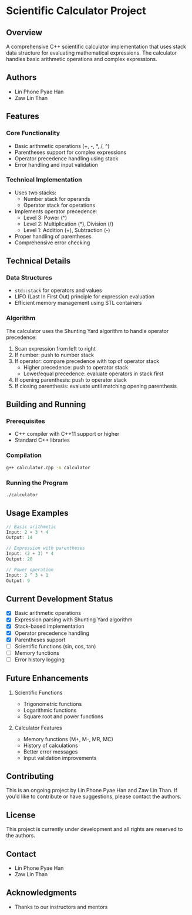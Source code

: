 # Scientific Calculator Project

## Overview
A comprehensive C++ scientific calculator implementation that uses stack data structure for evaluating mathematical expressions. The calculator handles basic arithmetic operations and complex expressions.

## Authors
- Lin Phone Pyae Han
- Zaw Lin Than

## Features

### Core Functionality
- Basic arithmetic operations (+, -, *, /, ^)
- Parentheses support for complex expressions
- Operator precedence handling using stack
- Error handling and input validation

### Technical Implementation
- Uses two stacks:
    - Number stack for operands
    - Operator stack for operations
- Implements operator precedence:
    - Level 3: Power (^)
    - Level 2: Multiplication (*), Division (/)
    - Level 1: Addition (+), Subtraction (-)
- Proper handling of parentheses
- Comprehensive error checking

## Technical Details

### Data Structures
- `std::stack` for operators and values
- LIFO (Last In First Out) principle for expression evaluation
- Efficient memory management using STL containers

### Algorithm
The calculator uses the Shunting Yard algorithm to handle operator precedence:
1. Scan expression from left to right
2. If number: push to number stack
3. If operator: compare precedence with top of operator stack
    - Higher precedence: push to operator stack
    - Lower/equal precedence: evaluate operators in stack first
4. If opening parenthesis: push to operator stack
5. If closing parenthesis: evaluate until matching opening parenthesis

## Building and Running

### Prerequisites
- C++ compiler with C++11 support or higher
- Standard C++ libraries

### Compilation
```bash
g++ calculator.cpp -o calculator
```

### Running the Program
```bash
./calculator
```

## Usage Examples
```cpp
// Basic arithmetic
Input: 2 + 3 * 4
Output: 14

// Expression with parentheses
Input: (2 + 3) * 4
Output: 20

// Power operation
Input: 2 ^ 3 + 1
Output: 9
```

## Current Development Status
- [x] Basic arithmetic operations
- [x] Expression parsing with Shunting Yard algorithm
- [x] Stack-based implementation
- [x] Operator precedence handling
- [x] Parentheses support
- [ ] Scientific functions (sin, cos, tan)
- [ ] Memory functions
- [ ] Error history logging

## Future Enhancements
1. Scientific Functions
    - Trigonometric functions
    - Logarithmic functions
    - Square root and power functions

2. Calculator Features
    - Memory functions (M+, M-, MR, MC)
    - History of calculations
    - Better error messages
    - Input validation improvements

## Contributing
This is an ongoing project by Lin Phone Pyae Han and Zaw Lin Than. If you'd like to contribute or have suggestions, please contact the authors.

## License
This project is currently under development and all rights are reserved to the authors.

## Contact
- Lin Phone Pyae Han
- Zaw Lin Than

## Acknowledgments
- Thanks to our instructors and mentors